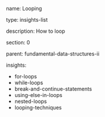 name: Looping

type: insights-list

description: How to loop  

section: 0

parent: fundamental-data-structures-ii

insights:
  - for-loops
  - while-loops
  - break-and-continue-statements
  - using-else-in-loops
  - nested-loops
  - looping-techniques
